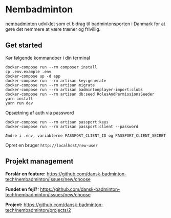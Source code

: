 # Nembadminton

[nembadminton](https://nembadminton.dk) udviklet som et bidrag til badmintonsporten i Danmark for at gøre det nemmere at være træner og frivillig.

## Get started
Kør følgende kommandoer i din terminal
```
docker-compose run --rm composer install
cp .env.example .env
docker-compose up -d app
docker-compose run --rm artisan key:generate
docker-compose run --rm artisan migrate
docker-compose run --rm artisan badmintonplayer-import:clubs
docker-compose run --rm artisan db:seed RolesAndPermissionsSeeder
yarn install
yarn run dev
```
Opsætning af auth via password
```
docker-compose run --rm artisan passport:keys
docker-compose run --rm artisan passport:client --password

Ændre i .env, variablerne PASSPORT_CLIENT_ID og PASSPORT_CLIENT_SECRET
```

Opret en bruger `http://localhost/new-user`

## Projekt management

**Forslår en feature:** https://github.com/dansk-badminton-tech/nembadminton/issues/new/choose

**Fundet en fejl?:** https://github.com/dansk-badminton-tech/nembadminton/issues/new/choose

**Project:** https://github.com/dansk-badminton-tech/nembadminton/projects/2
